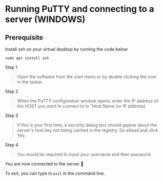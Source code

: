 # Running PuTTY and connecting to a server (WINDOWS)

## Prerequisite

Install ssh on your virtual desktop by running the code below

`sudo apt install ssh`

Step 1
> Open the software from the start menu or by double clicking the icon in the taskar

Step 2
> When the PuTTY configuration window opens, enter the IP address of the HOST you want to connect to in "Host Name (or IP address)

Step 3
> If this is your first time, a security dialog box should appear about the server's host key not being cached in the registry. Go ahead and click Yes

Step 4
> You would be required to input your username and then password.

You are now connected to the server 🎉

To exit, you can type in `exit` in the command line.
